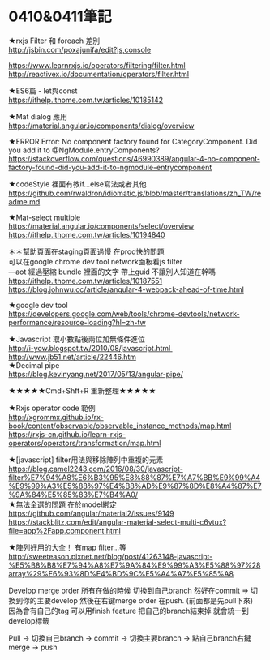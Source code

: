 # 0410&0411筆記
★rxjs Filter 和 foreach 差別<br />
http://jsbin.com/poxajunifa/edit?js,console<br />

https://www.learnrxjs.io/operators/filtering/filter.html<br />
http://reactivex.io/documentation/operators/filter.html<br />

★ES6篇 - let與const<br />
https://ithelp.ithome.com.tw/articles/10185142<br />

★Mat dialog 應用<br />
https://material.angular.io/components/dialog/overview<br />

★ERROR Error: No component factory found for CategoryComponent. Did you add it to @NgModule.entryComponents?<br />
https://stackoverflow.com/questions/46990389/angular-4-no-component-factory-found-did-you-add-it-to-ngmodule-entrycomponent<br />


★codeStyle 裡面有教if...else寫法或者其他<br />
https://github.com/rwaldron/idiomatic.js/blob/master/translations/zh_TW/readme.md<br />

★Mat-select multiple<br />
https://material.angular.io/components/select/overview<br />
https://ithelp.ithome.com.tw/articles/10194840<br />

＊＊幫助頁面在staging頁面過慢 在prod快的問題<br />
可以在google chrome dev tool network面板看js filter<br />
—aot 經過壓縮 bundle 裡面的文字  帶上guid 不讓別人知道在幹嗎<br />
https://ithelp.ithome.com.tw/articles/10187551<br />
https://blog.johnwu.cc/article/angular-4-webpack-ahead-of-time.html<br />

★google dev tool<br />
https://developers.google.com/web/tools/chrome-devtools/network-performance/resource-loading?hl=zh-tw<br />

★Javascript 取小數點後兩位加無條件進位<br />
http://i-yow.blogspot.tw/2010/08/javascript.html http://www.jb51.net/article/22446.htm<br />
★Decimal pipe<br />
https://blog.kevinyang.net/2017/05/13/angular-pipe/<br />

★★★★★Cmd+Shft+R   重新整理★★★★★<br />

★Rxjs operator code 範例<br />
http://xgrommx.github.io/rx-book/content/observable/observable_instance_methods/map.html<br />
https://rxjs-cn.github.io/learn-rxjs-operators/operators/transformation/map.html<br />


★[javascript] filter用法與移除陣列中重複的元素<br />
https://blog.camel2243.com/2016/08/30/javascript-filter%E7%94%A8%E6%B3%95%E8%88%87%E7%A7%BB%E9%99%A4%E9%99%A3%E5%88%97%E4%B8%AD%E9%87%8D%E8%A4%87%E7%9A%84%E5%85%83%E7%B4%A0/
<br />
★無法全選的問題 在於model綁定<br />
https://github.com/angular/material2/issues/9149<br />
https://stackblitz.com/edit/angular-material-select-multi-c6vtux?file=app%2Fapp.component.html<br />

★陣列好用的大全！ 有map filter…等<br />
http://sweeteason.pixnet.net/blog/post/41263148-javascript-%E5%B8%B8%E7%94%A8%E7%9A%84%E9%99%A3%E5%88%97%28array%29%E6%93%8D%E4%BD%9C%E5%A4%A7%E5%85%A8
<br />

Develop merge order 所有在做的時候 切換到自己branch 然好在commit => 切換到你的主要develop 然後在右鍵merge order 在push. (前面都是先pull下來) <br />
因為會有自己的tag 可以用finish feature 把自己的branch結束掉  就會統一到develop標籤<br />

Pull -> 切換自己branch -> commit -> 切換主要branch -> 點自己branch右鍵merge -> push <br />

